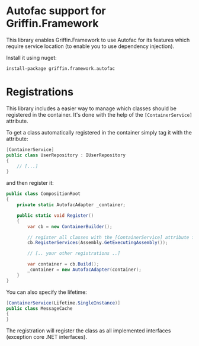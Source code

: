 ﻿Autofac support for Griffin.Framework
==========

This library enables Griffin.Framework to use Autofac for its features which require service location (to enable you to use dependency injection).

Install it using nuget:

    install-package griffin.framework.autofac


# Registrations

This library includes a easier way to manage which classes should be registered in the container. It's done with the help of the `[ContainerService]` attribute.

To get a class automatically registered in the container simply tag it with the attribute:

```csharp
[ContainerService]
public class UserRepository : IUserRepository
{
    // [...]
}
```

and then register it:

```csharp
public class CompositionRoot
{
	private static AutofacAdapter _container;

	public static void Register()
	{
		var cb = new ContainerBuilder();

		// register all classes with the [ContainerService] attribute from the current assembly.
		cb.RegisterServices(Assembly.GetExecutingAssembly());

		// [.. your other registrations ..]

		var container = cb.Build();
		_container = new AutofacAdapter(container);
	}
}
```

You can also specify the lifetime:

```csharp
[ContainerService(Lifetime.SingleInstance)]
public class MessageCache
{
}
```

The registration will register the class as all implemented interfaces (exception core .NET interfaces).

